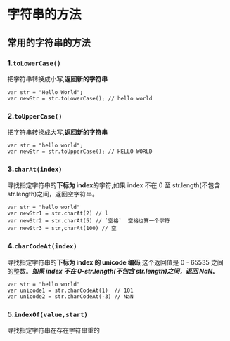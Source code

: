 # 字符串的方法

## 常用的字符串的方法

### 1.`toLowerCase()`

把字符串转换成小写,**返回新的字符串**

```
var str = "Hello World";
var newStr = str.toLowerCase(); // hello world
```

### 2.`toUpperCase()`

把字符串转换成大写,**返回新的字符串**

```
var str = "hello world";
var newStr = str.toUpperCase(); // HELLO WORLD
```

### 3.`charAt(index)`

寻找指定字符串的**下标为 index**的字符,如果 index 不在 0 至 str.length(不包含 str.length)之间，返回空字符串。

```
var str = "hello world"
var newStr1 = str.charAt(2) // l
var newStr2 = str.charAt(5) // `空格`  空格也算一个字符
var newStr3 = str,charAt(100) // 空
```

### 4.`charCodeAt(index)`

寻找指定字符串的**下标为 index 的 unicode 编码**,这个返回值是 0 - 65535 之间的整数。**_如果 index 不在 0-str.length(不包含 str.length)之间，返回 NaN。_**

```
var str = "hello world"
var unicode1 = str.charCodeAt(1)  // 101
var unicode2 = str.charCodeAt(-3) // NaN
```

### 5.`indexOf(value,start)`

寻找指定字符串在存在字符串重的
